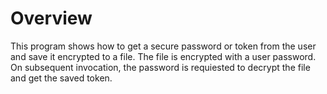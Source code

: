 # Overview

This program shows how to get a secure password or token from the user and save it encrypted to a file. The file is encrypted with a user password. On subsequent invocation, the password is requiested to decrypt the file and get the saved token. 